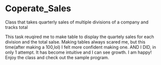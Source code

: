# Coperate_Sales
Class that takes quarterly sales of multiple divisions of a company and tracks total

This task reuqired me to make table to display the quartely sales for each division and the total salse.
Making tables always scared me, but this time(after making a 100,lol) I felt more confident making one.
AND I DID, in only 1 attempt. It has become intuitive and I can see growth. I am happy! 
Enjoy the class and check out the sample program.
